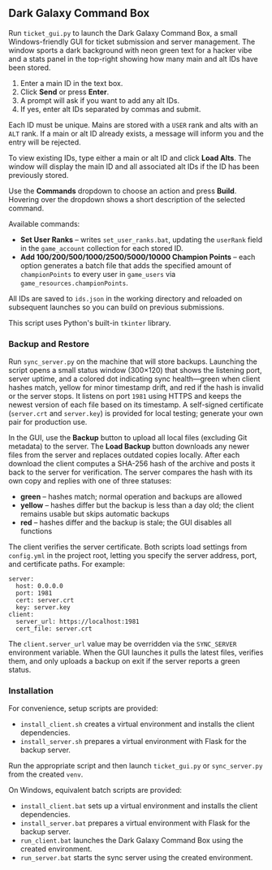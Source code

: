
## Dark Galaxy Command Box

Run `ticket_gui.py` to launch the Dark Galaxy Command Box, a small Windows-friendly GUI for ticket submission and server management. The window sports a dark background with neon green text for a hacker vibe and a stats panel in the top-right showing how many main and alt IDs have been stored.

1. Enter a main ID in the text box.
2. Click **Send** or press **Enter**.
3. A prompt will ask if you want to add any alt IDs.
4. If yes, enter alt IDs separated by commas and submit.

Each ID must be unique. Mains are stored with a `USER` rank and alts with an `ALT` rank. If a main or alt ID already exists, a message will inform you and the entry will be rejected.

To view existing IDs, type either a main or alt ID and click **Load Alts**. The window will display the main ID and all associated alt IDs if the ID has been previously stored.

Use the **Commands** dropdown to choose an action and press **Build**. Hovering over the dropdown shows a short description of the selected command.

Available commands:

- **Set User Ranks** – writes `set_user_ranks.bat`, updating the `userRank` field in the `game_account` collection for each stored ID.
- **Add 100/200/500/1000/2500/5000/10000 Champion Points** – each option generates a batch file that adds the specified amount of `championPoints` to every user in `game_users` via `game_resources.championPoints`.

All IDs are saved to `ids.json` in the working directory and reloaded on subsequent launches so you can build on previous submissions.

This script uses Python's built-in `tkinter` library.

### Backup and Restore

Run `sync_server.py` on the machine that will store backups. Launching the script opens a small status window (300×120) that shows the listening port, server uptime, and a colored dot indicating sync health—green when client hashes match, yellow for minor timestamp drift, and red if the hash is invalid or the server stops. It listens on port `1981` using HTTPS and keeps the newest version of each file based on its timestamp. A self-signed certificate (`server.crt` and `server.key`) is provided for local testing; generate your own pair for production use.

In the GUI, use the **Backup** button to upload all local files (excluding Git metadata) to the server. The **Load Backup** button downloads any newer files from the server and replaces outdated copies locally. After each download the client computes a SHA-256 hash of the archive and posts it back to the server for verification. The server compares the hash with its own copy and replies with one of three statuses:

- **green** – hashes match; normal operation and backups are allowed
- **yellow** – hashes differ but the backup is less than a day old; the client remains usable but skips automatic backups
- **red** – hashes differ and the backup is stale; the GUI disables all functions

The client verifies the server certificate. Both scripts load settings from `config.yml` in the project root, letting you specify the server address, port, and certificate paths. For example:

```
server:
  host: 0.0.0.0
  port: 1981
  cert: server.crt
  key: server.key
client:
  server_url: https://localhost:1981
  cert_file: server.crt
```

The `client.server_url` value may be overridden via the `SYNC_SERVER` environment variable. When the GUI launches it pulls the latest files, verifies them, and only uploads a backup on exit if the server reports a green status.

### Installation

For convenience, setup scripts are provided:

- `install_client.sh` creates a virtual environment and installs the client dependencies.
- `install_server.sh` prepares a virtual environment with Flask for the backup server.

Run the appropriate script and then launch `ticket_gui.py` or `sync_server.py` from the created `venv`.

On Windows, equivalent batch scripts are provided:

- `install_client.bat` sets up a virtual environment and installs the client dependencies.
- `install_server.bat` prepares a virtual environment with Flask for the backup server.
- `run_client.bat` launches the Dark Galaxy Command Box using the created environment.
- `run_server.bat` starts the sync server using the created environment.

